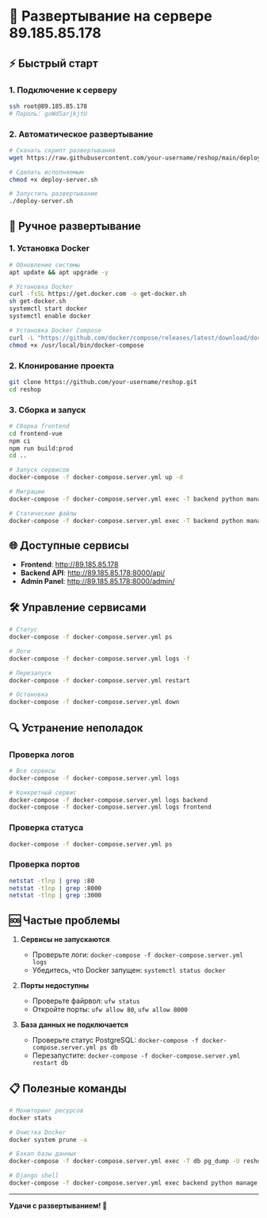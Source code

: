 # 🚀 Развертывание на сервере 89.185.85.178

## ⚡ Быстрый старт

### 1. Подключение к серверу
```bash
ssh root@89.185.85.178
# Пароль: goWd5arjkjtU
```

### 2. Автоматическое развертывание
```bash
# Скачать скрипт развертывания
wget https://raw.githubusercontent.com/your-username/reshop/main/deploy-server.sh

# Сделать исполняемым
chmod +x deploy-server.sh

# Запустить развертывание
./deploy-server.sh
```

## 🔧 Ручное развертывание

### 1. Установка Docker
```bash
# Обновление системы
apt update && apt upgrade -y

# Установка Docker
curl -fsSL https://get.docker.com -o get-docker.sh
sh get-docker.sh
systemctl start docker
systemctl enable docker

# Установка Docker Compose
curl -L "https://github.com/docker/compose/releases/latest/download/docker-compose-$(uname -s)-$(uname -m)" -o /usr/local/bin/docker-compose
chmod +x /usr/local/bin/docker-compose
```

### 2. Клонирование проекта
```bash
git clone https://github.com/your-username/reshop.git
cd reshop
```

### 3. Сборка и запуск
```bash
# Сборка frontend
cd frontend-vue
npm ci
npm run build:prod
cd ..

# Запуск сервисов
docker-compose -f docker-compose.server.yml up -d

# Миграции
docker-compose -f docker-compose.server.yml exec -T backend python manage.py migrate

# Статические файлы
docker-compose -f docker-compose.server.yml exec -T backend python manage.py collectstatic --noinput
```

## 🌐 Доступные сервисы

- **Frontend**: http://89.185.85.178
- **Backend API**: http://89.185.85.178:8000/api/
- **Admin Panel**: http://89.185.85.178:8000/admin/

## 🛠️ Управление сервисами

```bash
# Статус
docker-compose -f docker-compose.server.yml ps

# Логи
docker-compose -f docker-compose.server.yml logs -f

# Перезапуск
docker-compose -f docker-compose.server.yml restart

# Остановка
docker-compose -f docker-compose.server.yml down
```

## 🔍 Устранение неполадок

### Проверка логов
```bash
# Все сервисы
docker-compose -f docker-compose.server.yml logs

# Конкретный сервис
docker-compose -f docker-compose.server.yml logs backend
docker-compose -f docker-compose.server.yml logs frontend
```

### Проверка статуса
```bash
docker-compose -f docker-compose.server.yml ps
```

### Проверка портов
```bash
netstat -tlnp | grep :80
netstat -tlnp | grep :8000
netstat -tlnp | grep :3000
```

## 🆘 Частые проблемы

1. **Сервисы не запускаются**
   - Проверьте логи: `docker-compose -f docker-compose.server.yml logs`
   - Убедитесь, что Docker запущен: `systemctl status docker`

2. **Порты недоступны**
   - Проверьте файрвол: `ufw status`
   - Откройте порты: `ufw allow 80`, `ufw allow 8000`

3. **База данных не подключается**
   - Проверьте статус PostgreSQL: `docker-compose -f docker-compose.server.yml ps db`
   - Перезапустите: `docker-compose -f docker-compose.server.yml restart db`

## 📋 Полезные команды

```bash
# Мониторинг ресурсов
docker stats

# Очистка Docker
docker system prune -a

# Бэкап базы данных
docker-compose -f docker-compose.server.yml exec -T db pg_dump -U reshop_user reshop > backup.sql

# Django shell
docker-compose -f docker-compose.server.yml exec backend python manage.py shell
```

---

**Удачи с развертыванием! 🎉**
